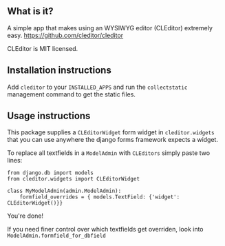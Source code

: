 What is it? 
-----------

A simple app that makes using an WYSIWYG editor (CLEditor) extremely easy.
https://github.com/cleditor/cleditor

CLEditor is MIT licensed. 


Installation instructions
-------------------------

Add ``cleditor`` to your ``INSTALLED_APPS`` and run the ``collectstatic`` management command to get the static files.




Usage instructions
------------------

This package supplies a ``CLEditorWidget`` form widget in ``cleditor.widgets`` that you can use anywhere the django forms framework expects a widget.

To replace all textfields in a ``ModelAdmin`` with ``CLEditors`` simply paste two lines:

    
    from django.db import models
    from cleditor.widgets import CLEditorWidget

    class MyModelAdmin(admin.ModelAdmin):
        formfield_overrides = { models.TextField: {'widget': CLEditorWidget()}}

You're done!

If you need finer control over which textfields get overriden, look into ``ModelAdmin.formfield_for_dbfield``